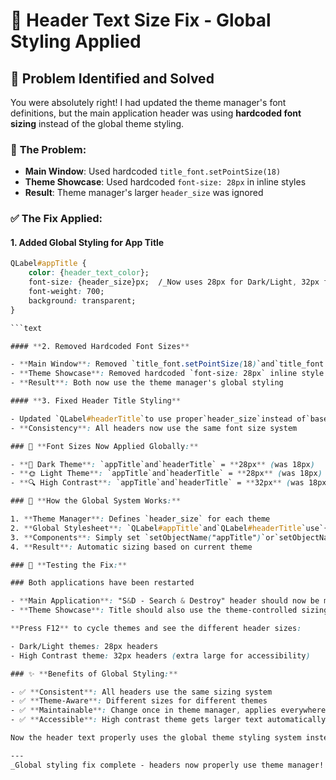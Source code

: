 # 🔧 Header Text Size Fix - Global Styling Applied

## 🎯 Problem Identified and Solved

You were absolutely right! I had updated the theme manager's font definitions, but the main application header was using **hardcoded font sizing** instead of the global theme styling.

### 🚫 **The Problem:**

- **Main Window**: Used hardcoded `title_font.setPointSize(18)`
- **Theme Showcase**: Used hardcoded `font-size: 28px` in inline styles
- **Result**: Theme manager's larger `header_size` was ignored

### ✅ **The Fix Applied:**

#### **1. Added Global Styling for App Title**

```CSS
QLabel#appTitle {
    color: {header_text_color};
    font-size: {header_size}px;  /_Now uses 28px for Dark/Light, 32px for High Contrast_/
    font-weight: 700;
    background: transparent;
}

```text

#### **2. Removed Hardcoded Font Sizes**

- **Main Window**: Removed `title_font.setPointSize(18)`and`title_font.setBold(True)`
- **Theme Showcase**: Removed hardcoded `font-size: 28px` inline style
- **Result**: Both now use the theme manager's global styling

#### **3. Fixed Header Title Styling**

- Updated `QLabel#headerTitle`to use proper`header_size`instead of`base_size + 8`
- **Consistency**: All headers now use the same font size system

### 📏 **Font Sizes Now Applied Globally:**

- **🌙 Dark Theme**: `appTitle`and`headerTitle` = **28px** (was 18px)
- **🌞 Light Theme**: `appTitle`and`headerTitle` = **28px** (was 18px)
- **🔍 High Contrast**: `appTitle`and`headerTitle` = **32px** (was 18px)

### 🔄 **How the Global System Works:**

1. **Theme Manager**: Defines `header_size` for each theme
2. **Global Stylesheet**: `QLabel#appTitle`and`QLabel#headerTitle`use`{header_size}px`
3. **Components**: Simply set `setObjectName("appTitle")`or`setObjectName("headerTitle")`
4. **Result**: Automatic sizing based on current theme

### 🚀 **Testing the Fix:**

### Both applications have been restarted

- **Main Application**: "S&D - Search & Destroy" header should now be much larger
- **Theme Showcase**: Title should also use the theme-controlled sizing

**Press F12** to cycle themes and see the different header sizes:

- Dark/Light themes: 28px headers
- High Contrast theme: 32px headers (extra large for accessibility)

### ✨ **Benefits of Global Styling:**

- ✅ **Consistent**: All headers use the same sizing system
- ✅ **Theme-Aware**: Different sizes for different themes
- ✅ **Maintainable**: Change once in theme manager, applies everywhere
- ✅ **Accessible**: High contrast theme gets larger text automatically

Now the header text properly uses the global theme styling system instead of hardcoded values! 🎨📏

---
_Global styling fix complete - headers now properly use theme manager! 🔧✨_
